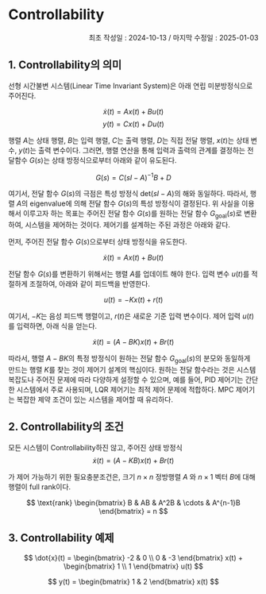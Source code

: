 # Controllability
<p align="right">
최초 작성일 : 2024-10-13 / 마지막 수정일 : 2025-01-03
</p>

## 1. Controllability의 의미

선형 시간불변 시스템(Linear Time Invariant System)은 아래 연립 미분방정식으로 주어진다.

$$\dot{x}(t) = Ax(t) + Bu(t)$$
$$y(t) = Cx(t) + Du(t)$$

행렬 $A$는 상태 행렬, $B$는 입력 행렬, $C$는 출력 행렬, $D$는 직접 전달 행렬, $x(t)$는 상태 변수, $y(t)$는 출력 변수이다. 그러면, 행렬 연산을 통해 입력과 출력의 관계를 결정하는 전달함수 $G(s)$는 상태 방정식으로부터 아래와 같이 유도된다.

$$G(s) = C(sI - A)^{-1}B + D$$

여기서, 전달 함수 $G(s)$의 극점은 특성 방정식  $\text{det}(sI - A)$의 해와 동일하다. 따라서, 행렬 $A$의 eigenvalue에 의해 전달 함수 $G(s)$의 특성 방정식이 결정된다. 위 사실을 이용해서 이루고자 하는 목표는 주어진 전달 함수 $G(s)$를 원하는 전달 함수 $G_{\text{goal}}(s)$로 변환하여, 시스템을 제어하는 것이다. 제어기를 설계하는 주된 과정은 아래와 같다.

먼저, 주어진 전달 함수 $G(s)$으로부터 상태 방정식을 유도한다.

$$\dot{x}(t) = Ax(t) + Bu(t)$$

전달 함수 $G(s)$를 변환하기 위해서는 행렬 $A$를 업데이트 해야 한다. 입력 변수 $u(t)$를 적절하게 조절하여, 아래와 같이 피드백을 반영한다.

$$u(t) = -Kx(t) + r(t)$$

여기서, $-K$는 음성 피드백 행렬이고, $r(t)$은 새로운 기준 입력 변수이다. 제어 입력 $u(t)$를 입력하면, 아래 식을 얻는다.

$$\dot{x}(t) = (A-BK)x(t) + Br(t)$$

따라서, 행렬 $A-BK$의 특정 방정식이 원하는 전달 함수 $G_{\text{goal}}(s)$의 분모와 동일하게 만드는 행렬 $K$를 찾는 것이 제어기 설계의 핵심이다. 원하는 전달 함수라는 것은 시스템 복잡도나 주어진 문제에 따라 다양하게 설정할 수 있으며, 예를 들어, PID 제어기는 간단한 시스템에서 주로 사용되며, LQR 제어기는 최적 제어 문제에 적합하다. MPC 제어기는 복잡한 제약 조건이 있는 시스템을 제어할 때 유리하다.

## 2. Controllability의 조건
모든 시스템이 Controllability하진 않고, 주어진 상태 방정식
$$
\dot{x}(t) = (A - KB)x(t) + Br(t)
$$

가 제어 가능하기 위한 필요충분조건은, 크기 $n \times n$ 정방행렬 $A$ 와 $n \times 1$ 벡터 $B$에 대해 행렬이 full rank이다.

$$
\text{rank}
\begin{bmatrix}
B & AB & A^2B & \cdots & A^{n-1}B
\end{bmatrix}
= n
$$

## 3. Controllability 예제
 
$$
\dot{x}(t) = 
\begin{bmatrix}
-2 & 0 \\
0 & -3
\end{bmatrix}
x(t) +
\begin{bmatrix}
1 \\
1
\end{bmatrix}
u(t)
$$

$$
y(t) = 
\begin{bmatrix}
1 & 2
\end{bmatrix}
x(t)
$$

